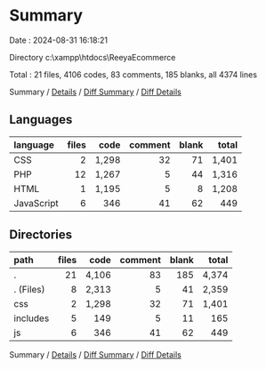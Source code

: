 # Summary

Date : 2024-08-31 16:18:21

Directory c:\\xampp\\htdocs\\ReeyaEcommerce

Total : 21 files,  4106 codes, 83 comments, 185 blanks, all 4374 lines

Summary / [Details](details.md) / [Diff Summary](diff.md) / [Diff Details](diff-details.md)

## Languages
| language | files | code | comment | blank | total |
| :--- | ---: | ---: | ---: | ---: | ---: |
| CSS | 2 | 1,298 | 32 | 71 | 1,401 |
| PHP | 12 | 1,267 | 5 | 44 | 1,316 |
| HTML | 1 | 1,195 | 5 | 8 | 1,208 |
| JavaScript | 6 | 346 | 41 | 62 | 449 |

## Directories
| path | files | code | comment | blank | total |
| :--- | ---: | ---: | ---: | ---: | ---: |
| . | 21 | 4,106 | 83 | 185 | 4,374 |
| . (Files) | 8 | 2,313 | 5 | 41 | 2,359 |
| css | 2 | 1,298 | 32 | 71 | 1,401 |
| includes | 5 | 149 | 5 | 11 | 165 |
| js | 6 | 346 | 41 | 62 | 449 |

Summary / [Details](details.md) / [Diff Summary](diff.md) / [Diff Details](diff-details.md)